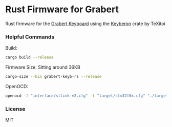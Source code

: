 # Rust Firmware for Grabert

Rust firmware for the [Grabert Keyboard](https://github.com/KoBussLLC/grabert-hardware) using the [Keyberon](https://github.com/TeXitoi/keyberon) crate by TeXitoi

### Helpful Commands

Build:
``` sh
cargo build --release
```

Firmware Size: Sitting around 36KB
``` sh
cargo-size --bin grabert-keyb-rs --release
```

OpenOCD:
``` sh
openocd -f "interface/stlink-v2.cfg" -f "target/stm32f0x.cfg" "./target/thumbv6m-none-eabi/release/grabert-keyb-rs"
```

### License
MIT